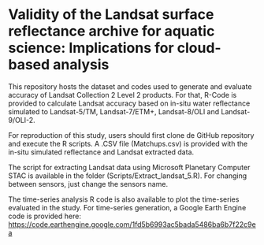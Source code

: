 # Validity of the Landsat surface reflectance archive for aquatic science: Implications for cloud-based analysis

This repository hosts the dataset and codes used to generate and evaluate accuracy of Landsat Collection 2 Level 2 products. For that, R-Code is provided to calculate Landsat accuracy 
based on in-situ water reflectance simulated to Landsat-5/TM, Landsat-7/ETM+, Landsat-8/OLI and Landsat-9/OLI-2. 

For reproduction of this study, users should first clone de GitHub repository and execute the R scripts. A .CSV file (Matchups.csv) is provided with the in-situ simulated reflectance and Landsat extracted data.

The script for extracting Landsat data using Microsoft Planetary Computer STAC is available in the folder (Scripts/Extract_landsat_5.R). For changing between sensors, just change the sensors name. 

The time-series analysis R code is also available to plot the time-series evaluated in the study. For time-series generation, a Google Earth Engine code is provided here: https://code.earthengine.google.com/1fd5b6993ac5bada5486ba6b7f22c9ea
